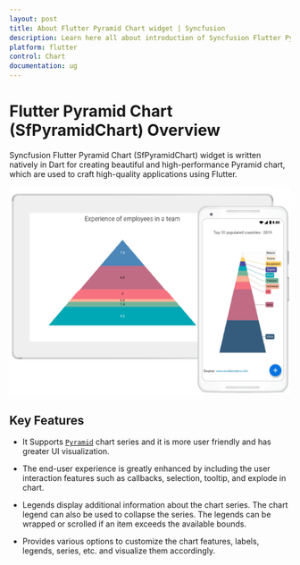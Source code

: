 ```yaml
---
layout: post
title: About Flutter Pyramid Chart widget | Syncfusion
description: Learn here all about introduction of Syncfusion Flutter Pyramid Chart (SfPyramidChart) widget, its features, and more.
platform: flutter
control: Chart
documentation: ug
---
```


# Flutter Pyramid Chart (SfPyramidChart) Overview

Syncfusion Flutter Pyramid Chart (SfPyramidChart) widget is written natively in Dart for creating beautiful and high-performance Pyramid chart, which are used to craft high-quality applications using Flutter.

  ![Overview Flutter chart](images/overview/overview.png)

## Key Features

* It Supports [`Pyramid`](https://www.syncfusion.com/flutter-widgets/flutter-charts/chart-types/pyramid-chart) chart series and it is more user friendly and has greater UI visualization. 

* The end-user experience is greatly enhanced by including the user interaction features such as callbacks, selection, tooltip, and explode in chart. 

* Legends display additional information about the chart series. The chart legend can also be used to collapse the series. The legends can be wrapped or scrolled if an item exceeds the available bounds. 

* Provides various options to customize the chart features, labels, legends, series, etc. and visualize them accordingly.
